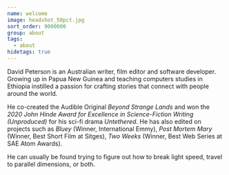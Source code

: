 ```yaml
---
name: welcome
image: headshot_50pct.jpg
sort_order: 9000000
group: about
tags:
  - about
hidetags: true
---
```

David Peterson is an Australian writer, film editor and software developer. Growing up in Papua New Guinea and teaching computers studies in Ethiopia instilled a passion for crafting stories that connect with people around the world.

He co-created the Audible Original _Beyond Strange Lands_ and won the _2020 John Hinde Award for Excellence in Science-Fiction Writing (Unproduced)_ for his sci-fi drama _Untethered_. He has also edited on projects such as _Bluey_ (Winner, International Emmy), _Post Mortem Mary_ (Winner, Best Short Film at Sitges), _Two Weeks_ (Winner, Best Web Series at SAE Atom Awards).

He can usually be found trying to figure out how to break light speed, travel to parallel dimensions, or both.
